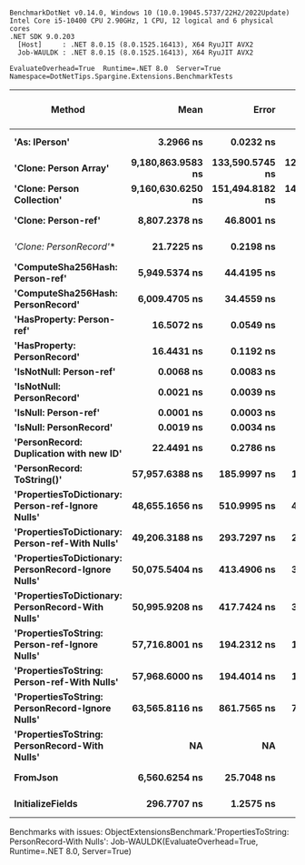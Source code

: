 ```

BenchmarkDotNet v0.14.0, Windows 10 (10.0.19045.5737/22H2/2022Update)
Intel Core i5-10400 CPU 2.90GHz, 1 CPU, 12 logical and 6 physical cores
.NET SDK 9.0.203
  [Host]     : .NET 8.0.15 (8.0.1525.16413), X64 RyuJIT AVX2
  Job-WAULDK : .NET 8.0.15 (8.0.1525.16413), X64 RyuJIT AVX2

EvaluateOverhead=True  Runtime=.NET 8.0  Server=True  
Namespace=DotNetTips.Spargine.Extensions.BenchmarkTests  

```
| Method                                              | Mean              | Error           | StdDev          | StdErr         | Median            | Min               | Q1                | Q3                | Max               | Op/s                 | CI99.9% Margin | Iterations | Kurtosis | MValue | Skewness | Rank | LogicalGroup | Baseline | Exceptions | Gen0    | Code Size | Completed Work Items | Lock Contentions | Gen1    | Gen2    | Allocated |
|---------------------------------------------------- |------------------:|----------------:|----------------:|---------------:|------------------:|------------------:|------------------:|------------------:|------------------:|---------------------:|---------------:|-----------:|---------:|-------:|---------:|-----:|------------- |--------- |-----------:|--------:|----------:|---------------------:|-----------------:|--------:|--------:|----------:|
| **&#39;As: IPerson&#39;**                                       |         **3.2966 ns** |       **0.0232 ns** |       **0.0194 ns** |      **0.0054 ns** |         **3.2961 ns** |         **3.2595 ns** |         **3.2835 ns** |         **3.3064 ns** |         **3.3415 ns** |        **303,340,876.7** |       **6.497 ns** |      **13.00** |    **3.365** |  **2.000** |   **0.3956** |    **2** | *****            | **No**       |          **-** |       **-** |     **532 B** |                    **-** |                **-** |       **-** |       **-** |         **-** |
| **&#39;Clone: Person Array&#39;**                               | **9,180,863.9583 ns** | **133,590.5745 ns** | **124,960.7063 ns** | **32,264.7156 ns** | **9,150,775.0000 ns** | **9,043,607.8125 ns** | **9,072,828.9062 ns** | **9,271,765.6250 ns** | **9,447,032.8125 ns** |                **108.9** | **-16,124.858 ns** |      **15.00** |    **2.061** |  **2.000** |   **0.6548** |   **12** | *****            | **No**       |          **-** | **46.8750** |   **3,966 B** |                    **-** |                **-** | **31.2500** | **31.2500** | **3782861 B** |
| **&#39;Clone: Person Collection&#39;**                          | **9,160,630.6250 ns** | **151,494.8182 ns** | **141,708.3470 ns** | **36,588.9379 ns** | **9,131,071.8750 ns** | **8,971,667.1875 ns** | **9,039,669.5312 ns** | **9,279,670.3125 ns** | **9,407,351.5625 ns** |                **109.2** | **-18,286.969 ns** |      **15.00** |    **1.530** |  **2.000** |   **0.3493** |   **12** | *****            | **No**       |          **-** | **46.8750** |   **3,238 B** |                    **-** |                **-** | **31.2500** | **31.2500** | **3772008 B** |
| **&#39;Clone: Person-ref&#39;**                                 |     **8,807.2378 ns** |      **46.8001 ns** |      **43.7768 ns** |     **11.3031 ns** |     **8,804.6051 ns** |     **8,721.7865 ns** |     **8,774.3126 ns** |     **8,837.7602 ns** |     **8,876.4984 ns** |            **113,543.0** |       **1.848 ns** |      **15.00** |    **1.940** |  **2.000** |  **-0.0491** |    **8** | *****            | **No**       |          **-** |  **0.0458** |   **3,239 B** |                    **-** |                **-** |       **-** |       **-** |    **4560 B** |
| **&#39;Clone: PersonRecord*&#39;**                              |        **21.7225 ns** |       **0.2198 ns** |       **0.2056 ns** |      **0.0531 ns** |        **21.6975 ns** |        **21.5112 ns** |        **21.5493 ns** |        **21.8378 ns** |        **22.2490 ns** |         **46,035,263.8** |       **7.473 ns** |      **15.00** |    **3.259** |  **2.000** |   **0.9262** |    **4** | *****            | **No**       |          **-** |  **0.0010** |     **183 B** |                    **-** |                **-** |       **-** |       **-** |      **88 B** |
| **&#39;ComputeSha256Hash: Person-ref&#39;**                     |     **5,949.5374 ns** |      **44.4195 ns** |      **41.5500 ns** |     **10.7282 ns** |     **5,944.8574 ns** |     **5,883.8390 ns** |     **5,928.3398 ns** |     **5,970.4262 ns** |     **6,026.0830 ns** |            **168,080.3** |       **2.136 ns** |      **15.00** |    **2.181** |  **2.000** |   **0.2754** |    **6** | *****            | **No**       |          **-** |  **0.0381** |        **NA** |                    **-** |                **-** |       **-** |       **-** |    **3888 B** |
| **&#39;ComputeSha256Hash: PersonRecord&#39;**                   |     **6,009.4705 ns** |      **34.4559 ns** |      **32.2300 ns** |      **8.3218 ns** |     **6,005.8167 ns** |     **5,967.9550 ns** |     **5,986.8607 ns** |     **6,033.1398 ns** |     **6,081.0661 ns** |            **166,404.0** |       **3.339 ns** |      **15.00** |    **2.275** |  **2.000** |   **0.5105** |    **6** | *****            | **No**       |          **-** |  **0.0381** |        **NA** |                    **-** |                **-** |       **-** |       **-** |    **3888 B** |
| **&#39;HasProperty: Person-ref&#39;**                           |        **16.5072 ns** |       **0.0549 ns** |       **0.0932 ns** |      **0.0153 ns** |        **16.5113 ns** |        **16.3049 ns** |        **16.4319 ns** |        **16.5647 ns** |        **16.6972 ns** |         **60,579,807.8** |      **18.492 ns** |      **37.00** |    **2.499** |  **2.000** |   **0.0539** |    **3** | *****            | **No**       |          **-** |       **-** |     **591 B** |                    **-** |                **-** |       **-** |       **-** |         **-** |
| **&#39;HasProperty: PersonRecord&#39;**                         |        **16.4431 ns** |       **0.1192 ns** |       **0.1057 ns** |      **0.0282 ns** |        **16.4173 ns** |        **16.2980 ns** |        **16.3454 ns** |        **16.5340 ns** |        **16.5987 ns** |         **60,815,821.0** |       **6.986 ns** |      **14.00** |    **1.194** |  **2.000** |   **0.1263** |    **3** | *****            | **No**       |          **-** |       **-** |     **591 B** |                    **-** |                **-** |       **-** |       **-** |         **-** |
| **&#39;IsNotNull: Person-ref&#39;**                             |         **0.0068 ns** |       **0.0083 ns** |       **0.0078 ns** |      **0.0020 ns** |         **0.0030 ns** |         **0.0000 ns** |         **0.0000 ns** |         **0.0143 ns** |         **0.0201 ns** |    **146,953,448,625.1** |       **7.499 ns** |      **15.00** |    **1.380** |  **2.889** |   **0.4938** |    **1** | *****            | **No**       |          **-** |       **-** |      **18 B** |                    **-** |                **-** |       **-** |       **-** |         **-** |
| **&#39;IsNotNull: PersonRecord&#39;**                           |         **0.0021 ns** |       **0.0039 ns** |       **0.0036 ns** |      **0.0009 ns** |         **0.0000 ns** |         **0.0000 ns** |         **0.0000 ns** |         **0.0033 ns** |         **0.0118 ns** |    **482,710,764,251.0** |       **7.500 ns** |      **15.00** |    **4.037** |  **2.000** |   **1.4831** |    **1** | *****            | **No**       |          **-** |       **-** |      **18 B** |                    **-** |                **-** |       **-** |       **-** |         **-** |
| **&#39;IsNull: Person-ref&#39;**                                |         **0.0001 ns** |       **0.0003 ns** |       **0.0003 ns** |      **0.0001 ns** |         **0.0000 ns** |         **0.0000 ns** |         **0.0000 ns** |         **0.0000 ns** |         **0.0007 ns** | **10,393,732,163,138.9** |       **7.500 ns** |      **15.00** |    **4.934** |  **2.000** |   **1.9466** |    **1** | *****            | **No**       |          **-** |       **-** |      **18 B** |                    **-** |                **-** |       **-** |       **-** |         **-** |
| **&#39;IsNull: PersonRecord&#39;**                              |         **0.0019 ns** |       **0.0034 ns** |       **0.0032 ns** |      **0.0008 ns** |         **0.0000 ns** |         **0.0000 ns** |         **0.0000 ns** |         **0.0027 ns** |         **0.0096 ns** |    **532,867,302,335.1** |       **7.500 ns** |      **15.00** |    **3.142** |  **2.364** |   **1.3041** |    **1** | *****            | **No**       |          **-** |       **-** |      **18 B** |                    **-** |                **-** |       **-** |       **-** |         **-** |
| **&#39;PersonRecord: Duplication with new ID&#39;**             |        **22.4491 ns** |       **0.2786 ns** |       **0.2606 ns** |      **0.0673 ns** |        **22.4984 ns** |        **21.9323 ns** |        **22.2613 ns** |        **22.6091 ns** |        **23.0104 ns** |         **44,545,177.3** |       **7.466 ns** |      **15.00** |    **2.673** |  **2.000** |   **0.1196** |    **4** | *****            | **No**       |          **-** |  **0.0010** |     **477 B** |                    **-** |                **-** |       **-** |       **-** |      **88 B** |
| **&#39;PersonRecord: ToString()&#39;**                          |    **57,957.6388 ns** |     **185.9997 ns** |     **173.9842 ns** |     **44.9225 ns** |    **57,954.5227 ns** |    **57,601.7578 ns** |    **57,868.1976 ns** |    **58,065.3290 ns** |    **58,226.2329 ns** |             **17,254.0** |     **-14.961 ns** |      **15.00** |    **2.247** |  **2.000** |  **-0.3320** |   **10** | *****            | **No**       |          **-** |  **0.7935** |     **690 B** |                    **-** |                **-** |       **-** |       **-** |   **76651 B** |
| **&#39;PropertiesToDictionary: Person-ref-Ignore Nulls&#39;**   |    **48,655.1656 ns** |     **510.9995 ns** |     **477.9892 ns** |    **123.4163 ns** |    **48,762.9272 ns** |    **47,853.8757 ns** |    **48,337.0789 ns** |    **48,920.7825 ns** |    **49,508.6670 ns** |             **20,552.8** |     **-54.208 ns** |      **15.00** |    **1.930** |  **2.000** |  **-0.1145** |    **9** | *****            | **No**       |          **-** |  **0.4883** |        **NA** |                    **-** |                **-** |       **-** |       **-** |   **47552 B** |
| **&#39;PropertiesToDictionary: Person-ref-With Nulls&#39;**     |    **49,206.3188 ns** |     **293.7297 ns** |     **274.7550 ns** |     **70.9414 ns** |    **49,298.3765 ns** |    **48,735.6750 ns** |    **49,012.4908 ns** |    **49,393.3960 ns** |    **49,575.0000 ns** |             **20,322.6** |     **-27.971 ns** |      **15.00** |    **1.765** |  **2.000** |  **-0.5792** |    **9** | *****            | **No**       |          **-** |  **0.4883** |        **NA** |                    **-** |                **-** |       **-** |       **-** |   **47552 B** |
| **&#39;PropertiesToDictionary: PersonRecord-Ignore Nulls&#39;** |    **50,075.5404 ns** |     **413.4906 ns** |     **386.7793 ns** |     **99.8660 ns** |    **49,817.3950 ns** |    **49,622.8088 ns** |    **49,755.5695 ns** |    **50,463.8000 ns** |    **50,703.5706 ns** |             **19,969.8** |     **-42.433 ns** |      **15.00** |    **1.216** |  **2.000** |   **0.2666** |    **9** | *****            | **No**       |          **-** |  **0.4883** |        **NA** |                    **-** |                **-** |       **-** |       **-** |   **48299 B** |
| **&#39;PropertiesToDictionary: PersonRecord-With Nulls&#39;**   |    **50,995.9208 ns** |     **417.7424 ns** |     **390.7565 ns** |    **100.8929 ns** |    **51,163.4094 ns** |    **50,172.5037 ns** |    **50,743.8934 ns** |    **51,336.2549 ns** |    **51,432.3914 ns** |             **19,609.4** |     **-42.946 ns** |      **15.00** |    **2.064** |  **2.000** |  **-0.6388** |    **9** | *****            | **No**       |          **-** |  **0.4883** |        **NA** |                    **-** |                **-** |       **-** |       **-** |   **48299 B** |
| **&#39;PropertiesToString: Person-ref-Ignore Nulls&#39;**       |    **57,716.8001 ns** |     **194.2312 ns** |     **181.6840 ns** |     **46.9106 ns** |    **57,741.6870 ns** |    **57,416.2231 ns** |    **57,562.2437 ns** |    **57,869.6320 ns** |    **57,957.7759 ns** |             **17,326.0** |     **-15.955 ns** |      **15.00** |    **1.555** |  **2.000** |  **-0.2883** |   **10** | *****            | **No**       |          **-** |  **0.9155** |        **NA** |                    **-** |                **-** |       **-** |       **-** |   **83896 B** |
| **&#39;PropertiesToString: Person-ref-With Nulls&#39;**         |    **57,968.6000 ns** |     **194.4014 ns** |     **172.3318 ns** |     **46.0576 ns** |    **57,914.6820 ns** |    **57,752.3010 ns** |    **57,858.7082 ns** |    **58,013.8840 ns** |    **58,360.0830 ns** |             **17,250.7** |     **-16.029 ns** |      **14.00** |    **2.664** |  **2.000** |   **0.9221** |   **10** | *****            | **No**       |          **-** |  **0.9155** |        **NA** |                    **-** |                **-** |       **-** |       **-** |   **84408 B** |
| **&#39;PropertiesToString: PersonRecord-Ignore Nulls&#39;**     |    **63,565.8116 ns** |     **861.7565 ns** |     **763.9247 ns** |    **204.1675 ns** |    **63,658.3008 ns** |    **62,380.7129 ns** |    **62,937.4268 ns** |    **63,937.6282 ns** |    **64,630.1758 ns** |             **15,731.7** |     **-95.084 ns** |      **14.00** |    **1.617** |  **2.000** |  **-0.0929** |   **11** | *****            | **No**       |          **-** |  **0.9766** |        **NA** |                    **-** |                **-** |       **-** |       **-** |   **89164 B** |
| **&#39;PropertiesToString: PersonRecord-With Nulls&#39;**       |                **NA** |              **NA** |              **NA** |             **NA** |                **NA** |                **NA** |                **NA** |                **NA** |                **NA** |                   **NA** |             **NA** |         **NA** |       **NA** |     **NA** |       **NA** |    **?** | *****            | **No**       |         **NA** |      **NA** |        **NA** |                   **NA** |               **NA** |      **NA** |      **NA** |        **NA** |
| **FromJson**                                            |     **6,560.6254 ns** |      **25.7048 ns** |      **22.7867 ns** |      **6.0900 ns** |     **6,569.7502 ns** |     **6,518.3182 ns** |     **6,547.4783 ns** |     **6,576.1015 ns** |     **6,587.2353 ns** |            **152,424.5** |       **3.955 ns** |      **14.00** |    **1.929** |  **2.000** |  **-0.5870** |    **7** | *****            | **No**       |          **-** |  **0.0229** |     **877 B** |                    **-** |                **-** |       **-** |       **-** |    **2656 B** |
| **InitializeFields**                                    |       **296.7707 ns** |       **1.2575 ns** |       **1.1147 ns** |      **0.2979 ns** |       **296.5797 ns** |       **295.4792 ns** |       **295.9211 ns** |       **296.9613 ns** |       **299.2053 ns** |          **3,369,604.5** |       **6.851 ns** |      **14.00** |    **2.788** |  **2.000** |   **0.9826** |    **5** | *****            | **No**       |          **-** |  **0.0052** |   **4,651 B** |                    **-** |                **-** |       **-** |       **-** |     **520 B** |

Benchmarks with issues:
  ObjectExtensionsBenchmark.'PropertiesToString: PersonRecord-With Nulls': Job-WAULDK(EvaluateOverhead=True, Runtime=.NET 8.0, Server=True)

